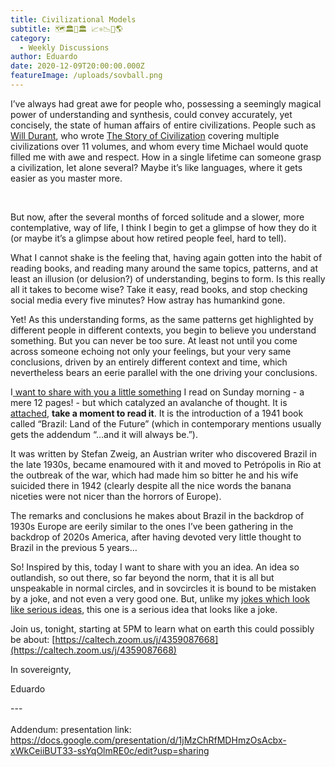 ```yaml
---
title: Civilizational Models
subtitle: 🗺️🏛️📜🏛️ 📈⚛️📉🍌🌎
category:
  - Weekly Discussions
author: Eduardo
date: 2020-12-09T20:00:00.000Z
featureImage: /uploads/sovball.png
---
```

I’ve always had great awe for people who, possessing a seemingly magical power of understanding and synthesis, could convey accurately, yet concisely, the state of human affairs of entire civilizations. People such as [Will Durant](https://en.wikipedia.org/wiki/Will_Durant), who wrote [The Story of Civilization](https://en.wikipedia.org/wiki/The_Story_of_Civilization) covering multiple civilizations over 11 volumes, and whom every time Michael would quote filled me with awe and respect. How in a single lifetime can someone grasp a civilization, let alone several? Maybe it’s like languages, where it gets easier as you master more. 

 

But now, after the several months of forced solitude and a slower, more contemplative, way of life, I think I begin to get a glimpse of how they do it (or maybe it’s a glimpse about how retired people feel, hard to tell).



What I cannot shake is the feeling that, having again gotten into the habit of reading books, and reading many around the same topics, patterns, and at least an illusion (or delusion?) of understanding, begins to form. Is this really all it takes to become wise? Take it easy, read books, and stop checking social media every five minutes? How astray has humankind gone. 



Yet! As this understanding forms, as the same patterns get highlighted by different people in different contexts, you begin to believe you understand something. But you can never be too sure. At least not until you come across someone echoing not only your feelings, but your very same conclusions, driven by an entirely different context and time, which nevertheless bears an eerie parallel with the one driving your conclusions.  



I[ want to share with you a little something](https://drive.google.com/file/d/1NO_5SKRRTAUpoBY73d8OYqaWRtqCBBJK/view?usp=sharing) I read on Sunday morning - a mere 12 pages! - but which catalyzed an avalanche of thought. It is [attached](https://drive.google.com/file/d/1NO_5SKRRTAUpoBY73d8OYqaWRtqCBBJK/view?usp=sharing), **take a moment to read it**. It is the introduction of a 1941 book called “Brazil: Land of the Future” (which in contemporary mentions usually gets the addendum “...and it will always be.”).



It was written by Stefan Zweig, an Austrian writer who discovered Brazil in the late 1930s, became enamoured with it and moved to Petrópolis in Rio at the outbreak of the war, which had made him so bitter he and his wife suicided there in 1942 (clearly despite all the nice words the banana niceties were not nicer than the horrors of Europe). 



The remarks and conclusions he makes about Brazil in the backdrop of 1930s Europe are eerily similar to the ones I’ve been gathering in the backdrop of 2020s America, after having devoted very little thought to Brazil in the previous 5 years…



So! Inspired by this, today I want to share with you an idea. An idea so outlandish, so out there, so far beyond the norm, that it is all but unspeakable in normal circles, and in sovcircles it is bound to be mistaken by a joke, and not even a very good one. But, unlike my [jokes which look like serious ideas](https://xenocracy.org/), this one is a serious idea that looks like a joke.



Join us, tonight, starting at 5PM to learn what on earth this could possibly be about: [https://caltech.zoom.us/j/​4359087668](https://caltech.zoom.us/j/4359087668)



In sovereignty,



Eduardo  



\---\
\
Addendum: presentation link: <https://docs.google.com/presentation/d/1jMzChRfMDHmzOsAcbx-xWkCeiiBUT33-ssYqOlmRE0c/edit?usp=sharing>